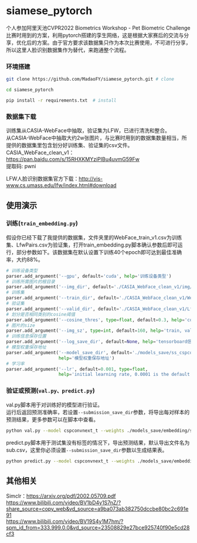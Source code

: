# siamese_pytorch
 个人参加阿里天池CVPR2022 Biometrics Workshop - Pet Biometric Challenge比赛时用到的方案，利用pytorch搭建的孪生网络，这是根据大家赛后的交流与分享，优化后的方案。由于官方要求该数据集只作为本次比赛使用，不可进行分享，所以这里人脸识别数据集作为替代，来跑通整个流程。
 
 ### 环境搭建
 ```bash
git clone https://github.com/MadaoFY/siamese_pytorch.git # clone

cd siamese_pytorch

pip install -r requirements.txt  # install
```

### 数据集下载
训练集从CASIA-WebFace中抽取，验证集为LFW，已进行清洗和整合。  
从CASIA-WebFace中抽取大约2w张图片，与比赛时用到的数据集数量相当，所提供的数据集里包含划分好训练集、验证集的csv文件。  
CASIA_WebFace_clean_v1：https://pan.baidu.com/s/15RHXKMYziPIBu4uvmG59Fw  
提取码: pwni

LFW人脸识别数据集官方下载：http://vis-www.cs.umass.edu/lfw/index.html#download

## 使用演示
### 训练(```train_embedding.py```)
假设你已经下载了我提供的数据集，文件夹里的WebFace_train_v1.csv为训练集、LfwPairs.csv为验证集，打开train_embedding.py脚本确认参数后即可运行，部分参数如下。该数据集在默认设置下训练40个epoch即可达到最佳准确率，大约88%。
```python
# 训练设备类型
parser.add_argument('--gpu', default='cuda', help='训练设备类型')
# 训练所需图片的根目录
parser.add_argument('--img_dir', default='./CASIA_WebFace_clean_v1/img/', help='训练所用图片根目录')
# 训练集
parser.add_argument('--train_dir', default='./CASIA_WebFace_clean_v1/WebFace_train_v1.csv', help='训练集文档')
# 验证集
parser.add_argument('--valid_dir', default='./CASIA_WebFace_clean_v1/LfwPairs.csv', help='测试集文档')
# 划分是否相同类别的cosine阈值
parser.add_argument('--cosine_thres', type=float, default=0.3, help='cosine threshold')
# 图片的size
parser.add_argument('--img_sz', type=int, default=160, help='train, val image size (pixels)')
# 训练信息保存位置
parser.add_argument('--log_save_dir', default=None, help='tensorboard信息保存地址')
# 模型权重保存地址
parser.add_argument('--model_save_dir', default='./models_save/ss_cspconvnext_t',
                    help='模型权重保存地址')
# 学习率
parser.add_argument('--lr', default=0.001, type=float,
                    help='initial learning rate, 0.0001 is the default value for training')
```

### 验证或预测(```val.py、predict.py```)
val.py脚本用于对训练好的模型进行验证。  
运行后返回预测准确率，若设置```--submission_save_dir```参数，将导出每对样本的预测结果，更多参数可以在脚本中查看。  
```bash
python val.py --model cspconvnext_t --weights ./models_save/embedding/ss_cspconvnext_t_29_0.88198.pth --img_dir ./cropface_web_v1/ --val_dir ./LfwPairs.csv --cosine_thres 0.3
```

predict.py脚本用于测试集没有标签的情况下，导出预测结果，默认导出文件名为sub.csv，这里你必须设置```--submission_save_dir```参数以生成结果表。
```bash
python predict.py --model cspconvnext_t --weights ./models_save/embedding/ss_cspconvnext_t_29_0.88198.pth --img_dir ./cropface_web_v1/ --val_dir ./LfwPairs.csv --cosine_thres 0.3 --submission_save_dir sub.csv
```


## 其他相关
Simclr：https://arxiv.org/pdf/2002.05709.pdf  
https://www.bilibili.com/video/BV1bD4y1S7nZ/?share_source=copy_web&vd_source=a9ba073ab382750dccbe80bc2c691e91  
https://www.bilibili.com/video/BV19S4y1M7hm/?spm_id_from=333.999.0.0&vd_source=23508829e27bce925740f90e5cd28cf3




